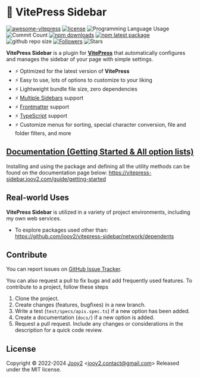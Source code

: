 # 🔌 VitePress Sidebar

[![awesome-vitepress](https://awesome.re/mentioned-badge.svg)](https://github.com/logicspark/awesome-vitepress-v1) [![license](https://img.shields.io/badge/license-MIT-blue.svg)](https://github.com/jooy2/vitepress-sidebar/blob/master/LICENSE) ![Programming Language Usage](https://img.shields.io/github/languages/top/jooy2/vitepress-sidebar) ![Commit Count](https://img.shields.io/github/commit-activity/y/jooy2/vitepress-sidebar) [![npm downloads](https://img.shields.io/npm/dm/vitepress-sidebar.svg)](https://www.npmjs.com/package/vitepress-sidebar) [![npm latest package](https://img.shields.io/npm/v/vitepress-sidebar/latest.svg)](https://www.npmjs.com/package/vitepress-sidebar) ![github repo size](https://img.shields.io/github/repo-size/jooy2/vitepress-sidebar) [![Followers](https://img.shields.io/github/followers/jooy2?style=social)](https://github.com/jooy2) ![Stars](https://img.shields.io/github/stars/jooy2/vitepress-sidebar?style=social)

**VitePress Sidebar** is a plugin for **[VitePress](https://vitepress.dev)** that automatically configures and manages the sidebar of your page with simple settings.

- ⚡️ Optimized for the latest version of **VitePress**
- ⚡️ Easy to use, lots of options to customize to your liking
- ⚡️ Lightweight bundle file size, zero dependencies
- ⚡️ [Multiple Sidebars](https://vitepress.dev/reference/default-theme-sidebar#multiple-sidebars) support
- ⚡️ [Frontmatter](https://vitepress.dev/guide/frontmatter) support
- ⚡️ [TypeScript](https://www.typescriptlang.org) support
- ⚡️ Customize menus for sorting, special character conversion, file and folder filters, and more

## [Documentation (Getting Started & All option lists)](https://vitepress-sidebar.jooy2.com/guide/getting-started)

Installing and using the package and defining all the utility methods can be found on the documentation page below: https://vitepress-sidebar.jooy2.com/guide/getting-started

## Real-world Uses

**VitePress Sidebar** is utilized in a variety of project environments, including my own web services.

- To explore packages used other than: https://github.com/jooy2/vitepress-sidebar/network/dependents

## Contribute

You can report issues on [GitHub Issue Tracker](https://github.com/jooy2/vitepress-sidebar/issues).

You can also request a pull to fix bugs and add frequently used features. To contribute to a project, follow these steps

1. Clone the project.
2. Create changes (features, bugfixes) in a new branch.
3. Write a test (`test/specs/apis.spec.ts`) if a new option has been added.
4. Create a documentation (`docs/`) if a new option is added.
5. Request a pull request. Include any changes or considerations in the description for a quick code review.

## License

Copyright © 2022-2024 [Jooy2](https://jooy2.com) <[jooy2.contact@gmail.com](mailto:jooy2.contact@gmail.com)> Released under the MIT license.
